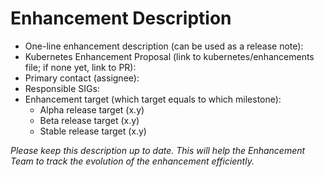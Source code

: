 # Enhancement Description
- One-line enhancement description (can be used as a release note):
- Kubernetes Enhancement Proposal (link to kubernetes/enhancements file; if none yet, link to PR):
- Primary contact (assignee):
- Responsible SIGs:
- Enhancement target (which target equals to which milestone):
  - Alpha release target (x.y)
  - Beta release target (x.y)
  - Stable release target (x.y)

_Please keep this description up to date. This will help the Enhancement Team to track the evolution of the enhancement efficiently._

